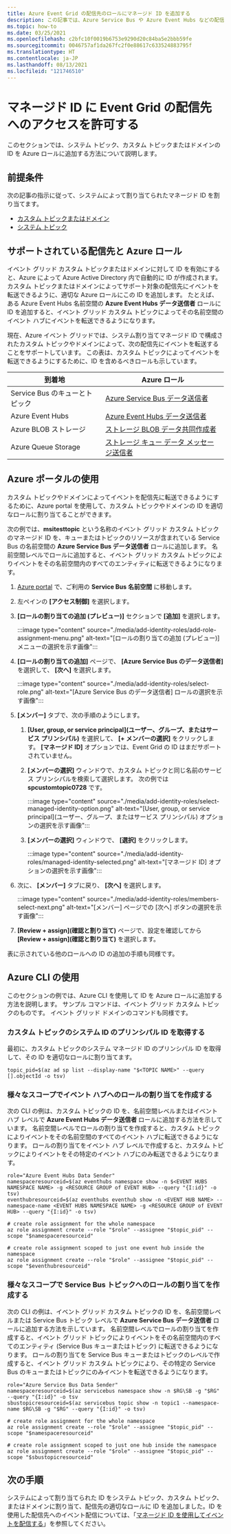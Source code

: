 ```yaml
---
title: Azure Event Grid の配信先のロールにマネージド ID を追加する
description: この記事では、Azure Service Bus や Azure Event Hubs などの配信先の Azure ロールに、マネージド ID を追加する方法について説明します。
ms.topic: how-to
ms.date: 03/25/2021
ms.openlocfilehash: c2bfc10f0019b6753e9290d20c84ba5e2bbb59fe
ms.sourcegitcommit: 0046757af1da267fc2f0e88617c633524883795f
ms.translationtype: HT
ms.contentlocale: ja-JP
ms.lasthandoff: 08/13/2021
ms.locfileid: "121746510"
---
```

# <a name="grant-managed-identity-the-access-to-event-grid-destination"></a>マネージド ID に Event Grid の配信先へのアクセスを許可する
このセクションでは、システム トピック、カスタム トピックまたはドメインの ID を Azure ロールに追加する方法について説明します。 

## <a name="prerequisites"></a>前提条件
次の記事の指示に従って、システムによって割り当てられたマネージド ID を割り当てます。

- [カスタム トピックまたはドメイン](enable-identity-custom-topics-domains.md)
- [システム トピック](enable-identity-system-topics.md)

## <a name="supported-destinations-and-azure-roles"></a>サポートされている配信先と Azure ロール
イベント グリッド カスタム トピックまたはドメインに対して ID を有効にすると、Azure によって Azure Active Directory 内で自動的に ID が作成されます。 カスタム トピックまたはドメインによってサポート対象の配信先にイベントを転送できるように、適切な Azure ロールにこの ID を追加します。 たとえば、ある Azure Event Hubs 名前空間の **Azure Event Hubs データ送信者** ロールに ID を追加すると、イベント グリッド カスタム トピックによってその名前空間のイベント ハブにイベントを転送できるようになります。 

現在、Azure イベント グリッドでは、システム割り当てマネージド ID で構成されたカスタム トピックやドメインによって、次の配信先にイベントを転送することをサポートしています。 この表は、カスタム トピックによってイベントを転送できるようにするために、ID を含めるべきロールも示しています。

| 到着地 | Azure ロール | 
| ----------- | --------- | 
| Service Bus のキューとトピック | [Azure Service Bus データ送信者](../service-bus-messaging/authenticate-application.md#azure-built-in-roles-for-azure-service-bus) |
| Azure Event Hubs | [Azure Event Hubs データ送信者](../event-hubs/authorize-access-azure-active-directory.md#azure-built-in-roles-for-azure-event-hubs) | 
| Azure BLOB ストレージ | [ストレージ BLOB データ共同作成者](../storage/blobs/assign-azure-role-data-access.md) |
| Azure Queue Storage |[ストレージ キュー データ メッセージ送信者](../storage/blobs/assign-azure-role-data-access.md) | 

## <a name="use-the-azure-portal"></a>Azure ポータルの使用
カスタム トピックやドメインによってイベントを配信先に転送できるようにするために、Azure portal を使用して、カスタム トピックやドメインの ID を適切なロールに割り当てることができます。 

次の例では、**msitesttopic** という名称のイベント グリッド カスタム トピックのマネージド ID を、キューまたはトピックのリソースが含まれている Service Bus の名前空間の **Azure Service Bus データ送信者** ロールに追加します。 名前空間レベルでロールに追加すると、イベント グリッド カスタム トピックによりイベントをその名前空間内のすべてのエンティティに転送できるようになります。 

1. [Azure portal](https://portal.azure.com) で、ご利用の **Service Bus 名前空間** に移動します。 
1. 左ペインの **[アクセス制御]** を選択します。 
1. **[ロールの割り当ての追加 (プレビュー)]** セクションで **[追加]** を選択します。 

    :::image type="content" source="./media/add-identity-roles/add-role-assignment-menu.png" alt-text="[ロールの割り当ての追加 (プレビュー)] メニューの選択を示す画像":::
1. **[ロールの割り当ての追加]** ページで、 **[Azure Service Bus のデータ送信者]** を選択して、 **[次へ]** を選択します。  
    
    :::image type="content" source="./media/add-identity-roles/select-role.png" alt-text="[Azure Service Bus のデータ送信者] ロールの選択を示す画像":::
1. **[メンバー]** タブで、次の手順のようにします。 
    1. **[User, group, or service principal]\(ユーザー、グループ、またはサービス プリンシパル\)** を選択して、 **[+ メンバーの選択]** をクリックします。 **[マネージド ID]** オプションでは、Event Grid の ID はまだサポートされていません。 
    1. **[メンバーの選択]** ウィンドウで、カスタム トピックと同じ名前のサービス プリンシパルを検索して選択します。 次の例では **spcustomtopic0728** です。
    
        :::image type="content" source="./media/add-identity-roles/select-managed-identity-option.png" alt-text="[User, group, or service principal]\(ユーザー、グループ、またはサービス プリンシパル\) オプションの選択を示す画像":::    
    1. **[メンバーの選択]** ウィンドウで、 **[選択]** をクリックします。 

        :::image type="content" source="./media/add-identity-roles/managed-identity-selected.png" alt-text="[マネージド ID] オプションの選択を示す画像":::            
1. 次に、 **[メンバー]** タブに戻り、 **[次へ]** を選択します。 

    :::image type="content" source="./media/add-identity-roles/members-select-next.png" alt-text="[メンバー] ページでの [次へ] ボタンの選択を示す画像":::                
1. **[Review + assign]\(確認と割り当て\)** ページで、設定を確認してから **[Review + assign]\(確認と割り当て\)** を選択します。 

表に示されている他のロールへの ID の追加の手順も同様です。 

## <a name="use-the-azure-cli"></a>Azure CLI の使用
このセクションの例では、Azure CLI を使用して ID を Azure ロールに追加する方法を説明します。 サンプル コマンドは、イベント グリッド カスタム トピックのものです。 イベント グリッド ドメインのコマンドも同様です。 

### <a name="get-the-principal-id-for-the-custom-topics-system-identity"></a>カスタム トピックのシステム ID のプリンシパル ID を取得する 
最初に、カスタム トピックのシステム マネージド ID のプリンシパル ID を取得して、その ID を適切なロールに割り当てます。

```azurecli-interactive
topic_pid=$(az ad sp list --display-name "$<TOPIC NAME>" --query [].objectId -o tsv)
```

### <a name="create-a-role-assignment-for-event-hubs-at-various-scopes"></a>様々なスコープでイベント ハブへのロールの割り当てを作成する 
次の CLI の例は、カスタム トピックの ID を、名前空間レベルまたはイベント ハブ レベルで **Azure Event Hubs データ送信者** ロールに追加する方法を示しています。 名前空間レベルでロールの割り当てを作成すると、カスタム トピックによりイベントをその名前空間のすべてのイベント ハブに転送できるようになります。 ロールの割り当てをイベント ハブ レベルで作成すると、カスタム トピックによりイベントをその特定のイベント ハブにのみ転送できるようになります。 


```azurecli-interactive
role="Azure Event Hubs Data Sender" 
namespaceresourceid=$(az eventhubs namespace show -n $<EVENT HUBS NAMESPACE NAME> -g <RESOURCE GROUP of EVENT HUB> --query "{I:id}" -o tsv) 
eventhubresourceid=$(az eventhubs eventhub show -n <EVENT HUB NAME> --namespace-name <EVENT HUBS NAMESPACE NAME> -g <RESOURCE GROUP of EVENT HUB> --query "{I:id}" -o tsv) 

# create role assignment for the whole namespace 
az role assignment create --role "$role" --assignee "$topic_pid" --scope "$namespaceresourceid" 

# create role assignment scoped to just one event hub inside the namespace 
az role assignment create --role "$role" --assignee "$topic_pid" --scope "$eventhubresourceid" 
```

### <a name="create-a-role-assignment-for-a-service-bus-topic-at-various-scopes"></a>様々なスコープで Service Bus トピックへのロールの割り当てを作成する 
次の CLI の例は、イベント グリッド カスタム トピックの ID を、名前空間レベルまたは Service Bus トピック レベルで **Azure Service Bus データ送信者** ロールに追加する方法を示しています。 名前空間レベルでロールの割り当てを作成すると、イベント グリッド トピックによりイベントをその名前空間内のすべてのエンティティ (Service Bus キューまたはトピック) に転送できるようになります。 ロールの割り当てを Service Bus キューまたはトピックのレベルで作成すると、イベント グリッド カスタム トピックにより、その特定の Service Bus のキューまたはトピックにのみイベントを転送できるようになります。 

```azurecli-interactive
role="Azure Service Bus Data Sender" 
namespaceresourceid=$(az servicebus namespace show -n $RG\SB -g "$RG" --query "{I:id}" -o tsv 
sbustopicresourceid=$(az servicebus topic show -n topic1 --namespace-name $RG\SB -g "$RG" --query "{I:id}" -o tsv) 

# create role assignment for the whole namespace 
az role assignment create --role "$role" --assignee "$topic_pid" --scope "$namespaceresourceid" 

# create role assignment scoped to just one hub inside the namespace 
az role assignment create --role "$role" --assignee "$topic_pid" --scope "$sbustopicresourceid" 
```

## <a name="next-steps"></a>次の手順
システムによって割り当てられた ID をシステム トピック、カスタム トピック、またはドメインに割り当て、配信先の適切なロールに ID を追加しました。ID を使用した配信先へのイベント配信については、「[マネージド ID を使用してイベントを配信する](managed-service-identity.md)」を参照してください。